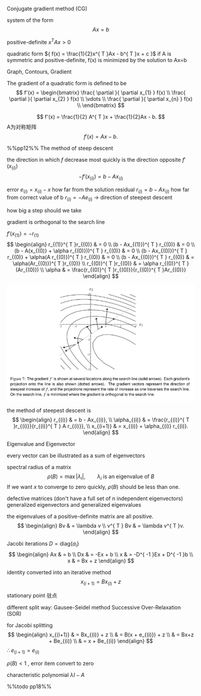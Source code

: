 
Conjugate gradient method (CG)

system of the form 
$$
Ax = b
$$


positive-definite ${ x^{ T }Ax > 0 }$ 

quadratic form ${ f(x) = \frac{1}{2}x^{ T }Ax - b^{ T }x + c }$ 
if A is symmetric and positive-definite, f(x) is minimized by the solution to Ax=b

Graph, Contours, Gradient

The gradient of a quadratic form is defined to be
$$
f'(x) = \begin{bmatrix}
\frac{ \partial  }{ \partial x_{1} } f(x) \\
\frac{ \partial  }{ \partial x_{2} } f(x) \\
\vdots \\
\frac{ \partial  }{ \partial x_{n} } f(x) \\
\end{bmatrix}
$$

$$
f'(x) = \frac{1}{2} A^{ T }x + \frac{1}{2}Ax - b.
$$
A为对称矩阵 
$$
f'(x) = Ax - b.
$$

 %%pp12%%
The method of steep descent

the direction in which $f$ decrease most quickly is the direction opposite ${ f'(x_{(i)}) }$ 
$$
-f'(x_{(i)}) = b - Ax_{(i)}
$$

error ${  }$ ${ e_{(i)} = x_{(i)} - x }$   how far from the solution
residual ${ r_{(i)} = b - Ax_{(i)} }$  how far from correct value of b  ${ r_{(i)} = -Ae_{(i)} }$ 
-> direction of steepest descent

how big a step should we take

gradient is orthogonal to the search line

${ f'(x_{(1)}) = -r_{(1)} }$ 
$$
\begin{align}
r_{(1)}^{ T }r_{(0)} & = 0 \\
(b - Ax_{(1)})^{ T } r_{(0)} & = 0 \\
(b - A(x_{(0)} + \alpha r_{(0)}))^{ T } r_{(0)} & = 0 \\
(b - Ax_{(0)})^{ T } r_{(0)} + \alpha(A r_{(0)})^{ T } r_{(0)} & = 0 \\
(b - Ax_{(0)})^{ T } r_{(0)} & = \alpha(Ar_{(0)})^{ T }r_{(0)} \\
r_{(0)}^{ T }r_{(0)} & = \alpha r_{(0)}^{ T }(Ar_{(0)}) \\
\alpha & = \frac{r_{(0)}^{ T }r_{(0)}}{r_{(0)}^{ T }Ar_{(0)}}
\end{align}
$$

![](attachments/202307261034%20painless-conjugate-gradient%20没有痛苦的共轭梯度下降法-.png)

the method of steepest descent is
$$
\begin{align}
r_{(i)} & = b - Ax_{(i)}, \\
\alpha_{(i)} & = \frac{r_{(i)}^{ T }r_{(i)}}{r_{(i)}^{ T } A r_{(i)}}, \\
x_{(i+1)} & = x_{(i)} + \alpha_{(i)} r_{(i)}.
\end{align}
$$

Eigenvalue and Eigenvector

every vector can be illustrated as a sum of eigenvectors

spectral radius of a matrix
$$
\rho(B) = \max |\lambda_{i}|, \qquad
\lambda_{i} \text{ is an eigenvalue of } B
$$
If we want ${ x }$ to converge to zero quickly, ${ \rho(B) }$ should be less than one.

defective matrices (don't have a full set of n independent eigenvectors)
generalized eigenvectors and generalized eigenvalues

the eigenvalues of a positive-definite matrix are all positive.
$$
\begin{align}
Bv & = \lambda v \\
v^{ T } Bv & = \lambda v^{ T }v.
\end{align}
$$

Jacobi iterations
${ D = \mathrm{diag} \{ a_{i} \} }$ 
$$
\begin{align}
Ax & = b \\
Dx & = -Ex + b \\
x & = -D^{ -1 }Ex + D^{ -1 }b \\
x & = Bx + z
\end{align}
$$

identity converted into an iterative method 
$$
x_{(i+1)} = Bx_{(i)} + z
$$

stationary point 驻点

different split way:
Gausee-Seidel method
Successive Over-Relaxation (SOR)

for Jacobi splitting
$$
\begin{align}
x_{(i+1)} & = Bx_{(i)} + z \\
  & = B(x + e_{(i)}) + z \\
  & = Bx+z + Be_{(i)} \\
  & = x + Be_{(i)}
\end{align}
$$
${ \therefore e_{(i+1)} = e_{(i)} }$ 

${ \rho(B) < 1 }$ , error item convert to zero

characteristic polynomial ${ \lambda I - A }$ 

%%todo pp18%%